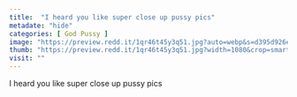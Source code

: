 ```yaml
---
title:  "I heard you like super close up pussy pics"
metadate: "hide"
categories: [ God Pussy ]
image: "https://preview.redd.it/1qr46t45y3q51.jpg?auto=webp&s=d395d926ec3d5053d9a2bb4d03c48325724cfdb8"
thumb: "https://preview.redd.it/1qr46t45y3q51.jpg?width=1080&crop=smart&auto=webp&s=91f21005d99e2b8d802bcd77020f197403ace9a1"
visit: ""
---
```

I heard you like super close up pussy pics
